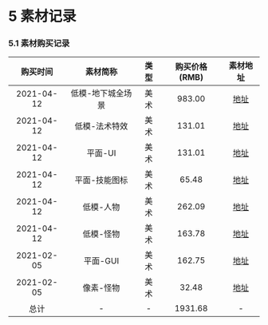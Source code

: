 # 5 素材记录

### 5.1 素材购买记录

|  购买时间  |     素材简称      | 类型 | 购买价格(RMB) |                           素材地址                           |
| :--------: | :---------------: | :--: | :-----------: | :----------------------------------------------------------: |
| 2021-04-12 | 低模-地下城全场景 | 美术 |    983.00     | <a href="https://assetstore.unity.com/packages/2d/gui/gui-kit-dark-geo-71323">地址</a> |
| 2021-04-12 |   低模-法术特效   | 美术 |    131.01     | <a href="https://assetstore.unity.com/packages/vfx/particles/polygon-particle-fx-low-poly-3d-art-by-synty-168372">地址</a> |
| 2021-04-12 |      平面-UI      | 美术 |    131.01     | <a href="https://assetstore.unity.com/packages/2d/gui/gui-kit-dark-geo-71323">地址</a> |
| 2021-04-12 |   平面-技能图标   | 美术 |     65.48     | <a href="https://assetstore.unity.com/packages/2d/gui/icons/styled-skill-icons2-155246">地址</a> |
| 2021-04-12 |     低模-人物     | 美术 |    262.09     | <a href="https://assetstore.unity.com/packages/3d/characters/humanoids/fantasy/polygon-modular-fantasy-hero-characters-low-poly-3d-art-by-synty-143468">地址</a> |
| 2021-04-12 |     低模-怪物     | 美术 |    163.78     | <a href="https://assetstore.unity.com/packages/3d/characters/humanoids/fantasy/polygon-fantasy-rivals-low-poly-3d-art-by-synty-118399">地址</a> |
| 2021-02-05 |     平面-GUI      | 美术 |    162.75     | <a href="https://assetstore.unity.com/packages/2d/gui/royal-gui-93997">地址</a> |
| 2021-02-05 |     像素-怪物     | 美术 |     32.48     | <a href="https://assetstore.unity.com/packages/2d/characters/2d-pixel-rpg-monster-pack-174649">地址</a> |
|    总计    |         -         |  -   |    1931.68    |                              -                               |

